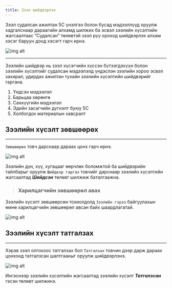 ```yaml
---
title: Зээл шийдвэрлэх
---
```


Зээл судалсан ажилтан 5С үнэлгээ болон бусад мэдээллүүд оруулж хадгалснаар дараагийн алхамд шилжих ба эсвэл зээлийн хүсэлтийн жагсаалтаас “Судалсан” төлөвтэй зээл рүү ороход шийдвэрлэх алхам хэсэг баруун доод хэсэгт гарч ирнэ. 

![img alt](/img/shiidsen.png)

---

Зээлийн шийдвэр нь зээл хүсэгчийн хүссэн бүтээгдэхүүн болон зээлийн хүсэлтийг судалсан мэдээлэлд үндэслэн зээлийн хороо эсвэл захирал, удирдах ажилтан тухайн зээлийн хүсэлтийн шийдвэрийг гаргана. 
1.	Үндсэн мэдээлэл
2.	Барьцаа хөрөнгө
3.	Санхүүгийн мэдээлэл
4.	Эдийн засагчийн дүгнэлт буюу 5C
5.	Холбогдох материалын хавсралт


## Зээлийн хүсэлт зөвшөөрөх
---
`Зөвшөөрөх` товч дарснаар дараах цонх гарч ирнэ. 

![img alt](/img/image-21.png)

Зээлийн дүн, хүү, хугацааг өөрчлөх боломжтой ба шийдвэрийн тайлбарыг оруулж `Шийдвэр гаргах` товчийг дарснаар зээлийн хүсэлтийн жагсаалтад _**Шийдсэн**_ төлөвт шилжиж баталгаажна. 

> ### Харилцагчийн зөвшөөрөл авах
Зээлийн хүсэлт зөвшөөрсөн тохиолдолд `Зээлийн гэрээ` байгуулахын өмнө харилцагчийн зөвшөөрөл авсан байх шаардлагатай.
> 
![img alt](/img/check.png)


## Зээлийн хүсэлт татгалзах 
---
Хэрэв зээл олгохоос татгалзах бол `Татгалзах` товчин дээр дарж дараах цонхонд татгалзсан шалтгааныг оруулж шийдвэрлэнэ. 

![img alt](/img/image-22.png)

Ингэснээр зээлийн хүсэлтийн жагсаалтад зээлийн хүсэлт  _**Татгалзсан**_ гэсэн төлөвт шилжинэ. 


